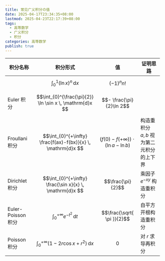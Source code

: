 ```yaml
---
title: 常见广义积分の值
date: 2025-04-17T23:34:35+08:00
lastmod: 2025-04-23T22:17:39+08:00
tags:
  - 高等数学
  - 广义积分
  - 积分
categories: 高等数学
publish: true
---
```



| 积分名称             | 积分形式                                                         | 值                                       | 证明思路                       |
| ---------------- | ------------------------------------------------------------ | --------------------------------------- | -------------------------- |
|                  | $$\int_{0}^{1} (\ln x)^{n} \, \mathrm{d}x $$                 | $$(-1)^{n}n!$$                          |                            |
| Euler 积分         | $$\int_{0}^{\frac{\pi}{2}} \ln \sin x \, \mathrm{d}x $$      | $$- \frac{\pi}{2}\ln 2$$                |                            |
| Froullani 积分     | $$\int_{0}^{+\infty} \frac{f(ax)-f(bx)}{x} \, \mathrm{d}x $$ | $$(f(0)-f(+\infty))\cdot(\ln a-\ln b)$$ | 构造重积分<br>$a,b$ 视为第二元积分的上下界 |
| Dirichlet 积分     | $$\int_{0}^{+\infty} \frac{\sin x}{x} \, \mathrm{d}x $$      | $$\frac{\pi}{2}$$                       | 乘因子 $e^{-xy}$ 构造重积分        |
| Euler-Poisson 积分 | $$\int_{0}^{+\infty} e^{-t^{2}} \, \mathrm{d}t $$            | $$\frac{\sqrt{ \pi }}{2}$$              | 自平方开根构造重积分                 |
| Poisson 积分       | $$\int_{0}^{+\infty} (1-2r\cos x+r^{2}) \, \mathrm{d}x $$    | $$0$$                                   | 对 $r$ 求导再积分                |
